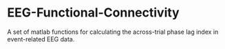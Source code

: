 # EEG-Functional-Connectivity
A set of matlab functions for calculating the across-trial phase lag index in event-related EEG data. 
